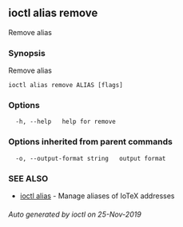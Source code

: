 ## ioctl alias remove

Remove alias

### Synopsis

Remove alias

```
ioctl alias remove ALIAS [flags]
```

### Options

```
  -h, --help   help for remove
```

### Options inherited from parent commands

```
  -o, --output-format string   output format
```

### SEE ALSO

* [ioctl alias](ioctl_alias.md)	 - Manage aliases of IoTeX addresses

###### Auto generated by ioctl on 25-Nov-2019
